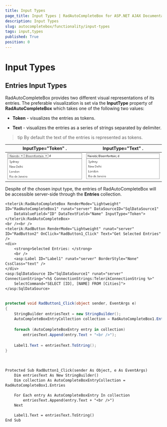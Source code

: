 ```yaml
---
title: Input Types
page_title: Input Types | RadAutoCompleteBox for ASP.NET AJAX Documentation
description: Input Types
slug: autocompletebox/functionality/input-types
tags: input,types
published: True
position: 0
---
```


# Input Types



## Entries Input Types

RadAutoCompleteBox provides two different visual representations of its entries. The preferable visualization is set via the **InputType** property of **RadAutoCompleteBox** which takes one of the following two values:

* **Token** - visualizes the entries as tokens.

* **Text** - visualizes the entries as a series of strings separated by delimiter.

>tip By default the text of the entries is represented as tokens.
>



|  **InputType="Token"** . |  **InputType="Text"** . |
| ------ | ------ |
|![input type token](images/input_type_token.png)|![input type text](images/input_type_text.png)|

Despite of the chosen input type, the entries of RadAutoCompleteBox will be accessible server-side through the **Entries** collection.

````ASPNET
<telerik:RadAutoCompleteBox RenderMode="Lightweight" ID="RadAutoCompleteBox1" runat="server" DataSourceID="SqlDataSource1"
	DataValueField="ID" DataTextField="Name" InputType="Token">
</telerik:RadAutoCompleteBox>
<br /><br />
<telerik:RadButton RenderMode="Lightweight" runat="server" ID="RadButton2" OnClick="RadButton1_Click" Text="Get Selected Entries" />
<div>
	<strong>Selected Entries: </strong>
	<br /> 
	<asp:Label ID="Label1" runat="server" BorderStyle="None" CssClass="text" />
</div>
<asp:SqlDataSource ID="SqlDataSource1" runat="server" ConnectionString="<%$ ConnectionStrings:TelerikConnectionString %>"
	SelectCommand="SELECT [ID], [NAME] FROM [Cities]"></asp:SqlDataSource>
````





````C#
	
protected void RadButton1_Click(object sender, EventArgs e)
{
	StringBuilder entriesText = new StringBuilder();
	AutoCompleteBoxEntryCollection collection = RadAutoCompleteBox1.Entries;

	foreach (AutoCompleteBoxEntry entry in collection)
		entriesText.Append(entry.Text + "<br />");

	Label1.Text = entriesText.ToString();
}
	
````
````VB.NET
	
Protected Sub RadButton1_Click(sender As Object, e As EventArgs)
	Dim entriesText As New StringBuilder()
	Dim collection As AutoCompleteBoxEntryCollection = RadAutoCompleteBox1.Entries

	For Each entry As AutoCompleteBoxEntry In collection
		entriesText.Append(entry.Text + "<br />")
	Next

	Label1.Text = entriesText.ToString()
End Sub
	
````

